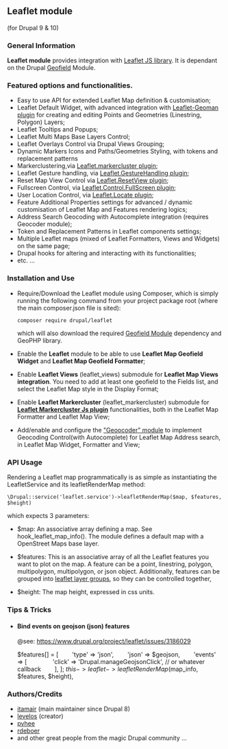 ## Leaflet module
(for Drupal 9 & 10)

### General Information

**Leaflet module**  provides integration with
[Leaflet JS library](http://leafletjs.com).
It is dependant on the Drupal [Geofield](https://www.drupal.org/project/geofield) Module.

### Featured options and functionalities.

- Easy to use API for extended Leaflet Map definition & customisation;
- Leaflet Default Widget, with advanced integration with [Leaflet-Geoman plugin](https://github.com/geoman-io/leaflet-geoman)
  for creating and editing Points and Geometries (Linestring, Polygon) Layers;
- Leaflet Tooltips and Popups;
- Leaflet Multi Maps Base Layers Control;
- Leaflet Overlays Control via Drupal Views Grouping;
- Dynamic Markers Icons and Paths/Geometries Styling, with tokens and
replacement patterns
- Markerclustering,via [Leaflet.markercluster plugin](https://github.com/Leaflet/Leaflet.markercluster);
- Leaflet Gesture handling, via [Leaflet.GestureHandling plugin](https://github.com/elmarquis/Leaflet.GestureHandling);
- Reset Map View Control via [Leaflet.ResetView plugin](https://github.com/drustack/Leaflet.ResetView);
- Fullscreen Control, via [Leaflet.Control.FullScreen plugin](https://github.com/brunob/leaflet.fullscreen);
- User Location Control, via [Leaflet.Locate plugin](https://github.com/domoritz/leaflet-locatecontrol);
- Feature Additional Properties settings for advanced / dynamic customisation of
  Leaflet Map and Features rendering logics;
- Address Search Geocoding with Autocomplete integration (requires  Geocoder module);
- Token and Replacement Patterns in Leaflet components settings;
- Multiple Leaflet maps (mixed of Leaflet Formatters, Views and Widgets) on the
same page;
- Drupal hooks for altering and interacting with its functionalities;
- etc. ...

### Installation and Use
- Require/Download the Leaflet module using Composer, which is simply running
the following command from your project package root   (where the main
composer.json file is sited):

  `composer require drupal/leaflet`

  which will also download the required [Geofield Module](https://www.drupal.org/project/geofield)
dependency and GeoPHP library.
- Enable the **Leaflet** module to be able to use
**Leaflet Map Geofield Widget** and **Leaflet Map Geofield Formatter**;
- Enable **Leaflet Views** (leaflet_views) submodule for **Leaflet Map Views
integration**. You need to add at least one geofield to the Fields list,
and select the Leaflet Map style in the Display Format;

- Enable **Leaflet Markercluster** (leaflet_markercluster) submodule for
[__Leaflet Markercluster Js plugin__](https://github.com/Leaflet/Leaflet.markercluster)
functionalities, both in the Leaflet Map Formatter and Leaflet Map View;

- Add/enable and configure the ["Geoocoder" module](https://www.drupal.org/project/geocoder)
to implement Geocoding Control(with Autocomplete) for Leaflet Map Address search,
in Leaflet Map Widget, Formatter and View;


### API Usage

Rendering a Leaflet map programmatically is as simple as instantiating the
LeafletService and its leafletRenderMap method:

    \Drupal::service('leaflet.service')->leafletRenderMap($map, $features, $height)

which expects 3 parameters:

* $map:
An associative array defining a map. See hook_leaflet_map_info(). The module
defines a default map with a OpenStreet Maps base layer.

* $features:
This is an associative array of all the Leaflet features you
want to plot on the map. A feature can be a point, linestring, polygon,
multipolygon, multipolygon, or json object. Additionally, features can be
grouped into [leaflet layer groups](http://leafletjs.com/reference-1.3.0.html#layergroup),
so they can be controlled together,

* $height:
The map height, expressed in css units.

### Tips & Tricks

- #### Bind events on geojson (json) features
  @see: https://www.drupal.org/project/leaflet/issues/3186029

  $features[] = [
    'type' => 'json',
    'json' => $geojson,
    'events' => [
      'click' => 'Drupal.manageGeojsonClick', // or whatever callback
    ],
  ];
  $this->leaflet->leafletRenderMap($map_info, $features, $height),

### Authors/Credits
* [itamair](https://www.drupal.org/u/itamair) (main maintainer since Drupal 8)
* [levelos](http://drupal.org/user/54135) (creator)
* [pvhee](http://drupal.org/user/108811)
* [rdeboer](http://drupal.org/user/108811)
* and other great people from the magic Drupal community ...
